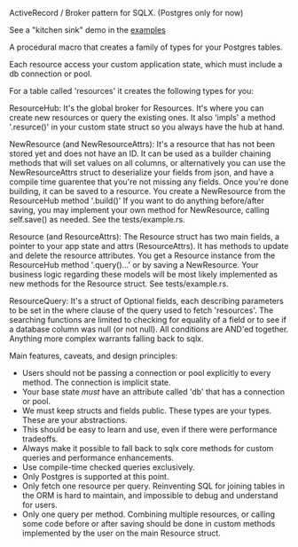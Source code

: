 ActiveRecord / Broker pattern for SQLX. (Postgres only for now)

See a "kitchen sink" demo in the [examples](https://github.com/constata-eu/sqlx-models-derive/blob/master/tests/example.rs)

A procedural macro that creates a family of types for your Postgres tables.

Each resource access your custom application state, which must include a db connection or pool.

For a table called 'resources' it creates the following types for you:

ResourceHub:
  It's the global broker for Resources. It's where you can create new resources or query the existing ones.
  It also 'impls' a method '.resurce()' in your custom state struct so you always have the hub at hand.

NewResource (and NewResourceAttrs):
  It's a resource that has not been stored yet and does not have an ID. It can be used as a builder
  chaining methods that will set values on all columns, or alternatively you can
  use the NewResourceAttrs struct to deserialize your fields from json, and have a compile time guarentee
  that you're not missing any fields.
  Once you're done building, it can be saved to a resource.
  You create a NewResource from the ResourceHub method '.build()'
  If you want to do anything before/after saving, you may implement your own method for NewResource,
  calling self.save() as needed. See the tests/example.rs.

Resource (and ResourceAttrs):
  The Resource struct has two main fields, a pointer to your app state and attrs (ResourceAttrs).
  It has methods to update and delete the resource attributes.
  You get a Resource instance from the ResourceHub method '.query()...' or by saving a NewResource.
  Your business logic regarding these models will be most likely implemented as new methods for
  the Resource struct. See tests/example.rs.

ResourceQuery:
  It's a struct of Optional fields, each describing parameters to be set in the where clause of the query
  used to fetch 'resources'. The searching functions are limited to checking for equality of a field or
  to see if a database column was null (or not null). All conditions are AND'ed together.
  Anything more complex warrants falling back to sqlx.


Main features, caveats, and design principles:

- Users should not be passing a connection or pool explicitly to every method. The connection is implicit state.
- Your base state *must* have an attribute called 'db' that has a connection or pool.
- We must keep structs and fields public. These types are your types. These are your abstractions.
- This should be easy to learn and use, even if there were performance tradeoffs.
- Always make it possible to fall back to sqlx core methods for custom queries and performance enhancements.
- Use compile-time checked queries exclusively.
- Only Postgres is supported at this point.
- Only fetch one resource per query. Reinventing SQL for joining tables in the ORM is hard to maintain, and impossible to debug and understand for users.
- Only one query per method. Combining multiple resources, or calling some code before or after saving should be done in custom methods implemented by the user on the main Resource struct.
